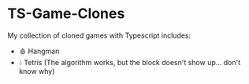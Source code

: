 # TS-Game-Clones
My collection of cloned games with Typescript includes:
- 🩸 Hangman
- 💧 Tetris (The algorithm works, but the block doesn't show up... don't know why) 
